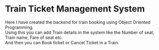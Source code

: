 # Train Ticket Management System
Here I have created the backend for train booking using Object Oriented Programming.<br/>
Using this you can add Train details in the system like the Number of seat, Train name, Fare of seat etc.<br/>
And then you can Book ticket or Cancel Ticket in a Train.
